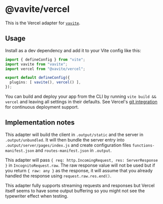 # @vavite/vercel

This is the Vercel adapter for [`vavite`](https://github.com/cyco130/vavite).

## Usage

Install as a dev dependency and add it to your Vite config like this:

```ts
import { defineConfig } from "vite";
import vavite from "vavite";
import vercel from "@vavite/vercel";

export default defineConfig({
  plugins: [ vavite(), vercel() ],
});
```

You can build and deploy your app from the CLI by running `vite build && vercel` and leaving all settings in their defaults. See Vercel's [git integration](https://vercel.com/docs/concepts/git) for continuous deployment support.

## Implementation notes

This adapter will build the client in `.output/static` and the server in `.output/unbundled`. It will then bundle the server entry into `.output/server/pages/index.js` and create configuration files `functions-manifest.json` and `routes-manifest.json` in `.output`.

This adapter will pass `{ req: http.IncomingRequest, res: ServerResponse }` in `IncognitoRequest.raw`. The raw response value will not be used but if you return `{ raw: any }` as the response, it will assume that you already handled the response using `request.raw.res.end()`.

This adapter fully supports streaming requests and responses but Vercel itself seems to have some output buffering so you might not see the typewriter effect when testing.
